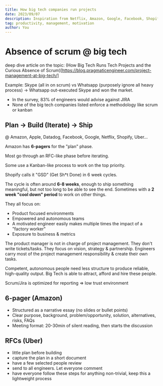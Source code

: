 ```yaml
---
title: How big tech companies run projects
date: 2023/09/07
description: Inspiration from Netflix, Amazon, Google, Facebook, Shopify, Uber, Datadog, Apple...
tag: productivity, management, motivation
author: You
---
```


# Absence of scrum @ big tech

deep dive article on the topic:
(How Big Tech Runs Tech Projects and the Curious Absence of Scrum)[https://blog.pragmaticengineer.com/project-management-at-big-tech/]

Example: Skype (all in on scrum) vs Whatsapp (purposely ignore all heavy process) -> Whatsapp out-executed Skype and won the market.

- In the survey, 83% of engineers would advise against JIRA
- None of the big tech companies listed enforce a methodology like scrum or kanban

## Plan -> Build (Iterate) -> Ship

@ Amazon, Apple, Datadog, Facebook, Google, Netflix, Shopify, Uber...

Amazon has **6-pagers** for the "plan" phase.

Most go through an RFC-like phase before iterating.

Some use a Kanban-like process to work on the top priority.

Shopify calls it "GSD" (Get Sh\*t Done) in 6 week cycles.

The cycle is often around **6-8 weeks**, enough to ship something meaningful, but not too long to be able to see the end. Sometimes with a **2 week "cool down" period** to work on other things.

They all focus on:

- Product focused environments
- Empowered and autonomous teams
- A motivated engineer easily makes multiple times the impact of a "factory worker"
- Exposure to business & metrics

The product manager is not in charge of project management. They don't write tickets/tasks. They focus on vision, strategy & partnership.
Engineers carry most of the project management responsibility & create their own tasks.

Competent, autonomous people need less structure to produce reliable, high-quality output. Big Tech is able to attract, afford and hire these people.

Scrum/Jira is optimized for reporting => low trust environment

## 6-pager (Amazon)

- Structured as a narrative essay (no slides or bullet points)
- Clear purpose, background, problem/opportunity, solution, alternatives, risks, FAQs
- Meeting format: 20-30min of silent reading, then starts the discussion

## RFCs (Uber)

- little plan before building
- capture the plan in a short document
- have a few selected people review
- send to all engineers. Let everyone comment
- have everyone follow these steps for anything non-trivial, keep this a lightweight process